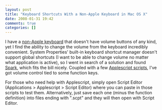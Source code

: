 ```yaml
---
layout: post
title: "Keyboard Shortcuts With a Non-Apple Keyboard in Mac OS X"
date: 2008-01-31 19:42
comments: true
categories: []
---
```

I have a [non-Apple keyboard](http://www.keyovation.com/c-2-ergonomic-keyboards.aspx) that doesn't have volume buttons of any kind, yet I find the ability to change the volume from the keyboard incredibly convenient.  System Properties' built-in keyboard shortcut manager doesn't support global shortcuts (I want to be able to change volume no matter what application is active), so I went in search of a solution and found [Spark](http://www.shadowlab.org/Software/spark.php), which fits the bill nicely.  Coupled with a few [Applescript scripts](http://bbs.applescript.net/viewtopic.php?pid=72265), I've got volume control tied to some function keys.

For those who need help with Applescript, simply open Script Editor (Applications > Applescript > Script Editor) where you can paste in those scripts to test them.  Alternatively, just save each one (minus the function definition) into files ending with ".scpt" and they will then open with Script Editor.
